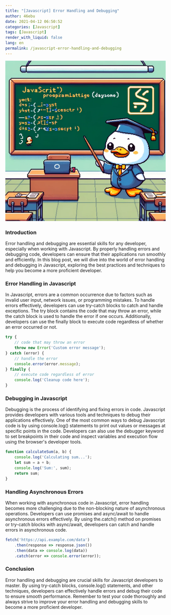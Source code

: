 ```yaml
---
title: "[Javascript] Error Handling and Debugging"
author: 46ebu
date: 2021-04-12 06:50:52 
categories: [Javascript]
tags: [Javascript]
render_with_liquid: false
lang: en
permalink: /javascript-error-handling-and-debugging
---
```


![Intro](/assets/img/post/javascript.png)
### Introduction
Error handling and debugging are essential skills for any developer, especially when working with Javascript. By properly handling errors and debugging code, developers can ensure that their applications run smoothly and efficiently. In this blog post, we will dive into the world of error handling and debugging in Javascript, exploring the best practices and techniques to help you become a more proficient developer.

### Error Handling in Javascript
In Javascript, errors are a common occurrence due to factors such as invalid user input, network issues, or programming mistakes. To handle errors effectively, developers can use try-catch blocks to catch and handle exceptions. The try block contains the code that may throw an error, while the catch block is used to handle the error if one occurs. Additionally, developers can use the finally block to execute code regardless of whether an error occurred or not.

```javascript
try {
    // code that may throw an error
    throw new Error('Custom error message');
} catch (error) {
    // handle the error
    console.error(error.message);
} finally {
    // execute code regardless of error
    console.log('Cleanup code here');
}
```

### Debugging in Javascript
Debugging is the process of identifying and fixing errors in code. Javascript provides developers with various tools and techniques to debug their applications effectively. One of the most common ways to debug Javascript code is by using console.log() statements to print out values or messages at specific points in the code. Developers can also use the debugger keyword to set breakpoints in their code and inspect variables and execution flow using the browser's developer tools.

```javascript
function calculateSum(a, b) {
    console.log('Calculating sum...');
    let sum = a + b;
    console.log('Sum:', sum);
    return sum;
}
```

###  Handling Asynchronous Errors
When working with asynchronous code in Javascript, error handling becomes more challenging due to the non-blocking nature of asynchronous operations. Developers can use promises and async/await to handle asynchronous errors effectively. By using the.catch() method on promises or try-catch blocks with async/await, developers can catch and handle errors in asynchronous code.

```javascript
fetch('https://api.example.com/data')
    .then(response => response.json())
    .then(data => console.log(data))
    .catch(error => console.error(error));
```

### Conclusion
Error handling and debugging are crucial skills for Javascript developers to master. By using try-catch blocks, console.log() statements, and other techniques, developers can effectively handle errors and debug their code to ensure smooth performance. Remember to test your code thoroughly and always strive to improve your error handling and debugging skills to become a more proficient developer.